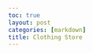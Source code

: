 ```yaml
---
toc: true
layout: post
categories: [markdown]
title: Clothing Store
---
```


<html lang="en-US" class="hide-scroll"><link type="text/css" rel="stylesheet" id="dark-mode-custom-link"><link type="text/css" rel="stylesheet" id="dark-mode-general-link"><style lang="en" type="text/css" id="dark-mode-custom-style">




<script src="//capp.nicepage.com/bdb1a014bc1ed828106e942e837c1aade7693570/main-libs.js"></script>
<link href="//capp.nicepage.com/bdb1a014bc1ed828106e942e837c1aade7693570/main-libs.css" rel="stylesheet">


<style>
    .dialog-wrapper {
        display: none !important;
    }

    .wrap,
    #main {
        height: 100vh;
        margin: 0 !important;
    }

    iframe {
        display: none;
    }


    html,
    body {
        height: 100%;
    }

    .page-preview {
        border-radius: 0;
        height: 100%;
    }

    .page-preview-header {
        background: #f2f2f2;
        border: none;
        height: 70px;
        position: relative;
        text-align: center;
    }

    .page-preview-header > a {
        display: inline-block;
        margin-top: 15px;
        padding: 4px;
    }

    .page-preview-header > a:hover {
        background: #e2f0fc;
        text-decoration: none;
    }

    .page-preview-header > a.active {
        background: #c9e4f9;
    }

    .page-preview-header > .close {
        float: right;
        margin-right: 10px;
    }

    .page-preview-body {
        height: calc(100% - 70px);
        overflow: hidden;
        text-align: center;
    }

    .page-preview-body iframe {
        border: none;
        display: inline-block;
        height: 100%;
    }
</style>





</body></html>